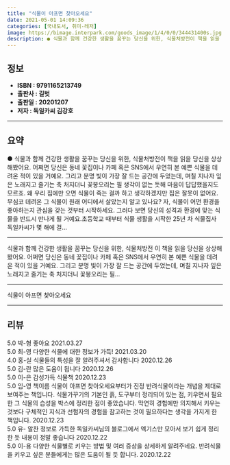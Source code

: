 ```yaml
---
title: "식물이 아프면 찾아오세요"
date: 2021-05-01 14:09:36
categories: [국내도서, 취미-레저]
image: https://bimage.interpark.com/goods_image/1/4/0/0/344431400s.jpg
description: ● 식물과 함께 건강한 생활을 꿈꾸는 당신을 위한, 식물처방전이 책을 읽을 당신을 상상해봤어요. 어쩌면 당신은 동네 꽃집이나 카페 혹은 SNS에서 우연히 본 예쁜 식물을 데려온 적이 있을 거예요. 그리고 분명 빛이 가장 잘 드는 공간에 두었는데, 며칠 지나자 잎은 노래지고 줄기는 축
---
```


## **정보**

- **ISBN : 9791165213749**
- **출판사 : 길벗**
- **출판일 : 20201207**
- **저자 : 독일카씨 김강호**

------



## **요약**

●  식물과 함께 건강한 생활을 꿈꾸는 당신을 위한, 식물처방전이 책을 읽을 당신을 상상해봤어요. 어쩌면 당신은 동네 꽃집이나 카페 혹은 SNS에서 우연히 본 예쁜 식물을 데려온 적이 있을 거예요. 그리고 분명 빛이 가장 잘 드는 공간에 두었는데, 며칠 지나자 잎은 노래지고 줄기는 축 처지더니 꽃봉오리는 필 생각이 없는 듯해 마음이 답답했을지도 모르죠. 왜 우리 집에만 오면 식물이 죽는 걸까 하고 생각하겠지만 집은 잘못이 없어요. 무심코 데려온 그 식물이 원래 어디에서 살았는지 알고 있나요? 자, 식물이 어떤 환경을 좋아하는지 관심을 갖는 것부터 시작하세요. 그러다 보면 당신의 성격과 환경에 맞는 식물을 반드시 만나게 될 거예요.초등학교 때부터 식물 생활을 시작한 25년 차 식물집사 독일카씨가 몇 해에 걸...

------

식물과 함께 건강한 생활을 꿈꾸는 당신을 위한, 식물처방전
이 책을 읽을 당신을 상상해봤어요. 어쩌면 당신은 동네 꽃집이나 카페 혹은 SNS에서 우연히 본 예쁜 식물을 데려온 적이 있을 거예요. 그리고 분명 빛이 가장 잘 드는 공간에 두었는데, 며칠 지나자 잎은 노래지고 줄기는 축 처지더니 꽃봉오리는 필... 

------


식물이 아프면 찾아오세요 

------


## **리뷰** 

5.0 박-형 좋아요 2021.03.27 <br/>5.0 최-영 다양한 식물에 대한 정보가 가득!  2021.03.20 <br/>4.0 홍-실 식물들의 특성을 잘 알려주셔서 감사합니다  2020.12.26 <br/>5.0 김-란 많은 도움이 됩니다  2020.12.26 <br/>5.0 이-은 감성가득 식물책 2020.12.23 <br/>5.0 임-영 책이름 식물이 아프면 찾아오세요부터가 진정 반려식물이라는 개념을 제대로 보여주는 책입니다. 식물가꾸기의 기본인 흙, 도구부터 정리되어 있는 점, 키우면서 필요한 그 식물의 습성을 박스에 정리한 점이 좋았습니다. 막연히 경험에만 의지해서 키우는 것보다 구체적인 지식과 선험자의 경험을 참고하는 것이 필요하다는 생각을 가지게 한 책입니다. 2020.12.23 <br/>5.0 유- 알찬 정보로 가득한 독일카씨님의 블로그에서 엑기스만 모아서 보기 쉽게 정리한 듯 내용이 정말 좋습니다 2020.12.22 <br/>5.0 이-용 다양한 식물별로 키우는 방법 및 여러 증상을 상세하게 알려주네요. 반려식물을 키우고 싶은 분들에게는 많은 도움이  될 듯 합니다. 2020.12.22 <br/>